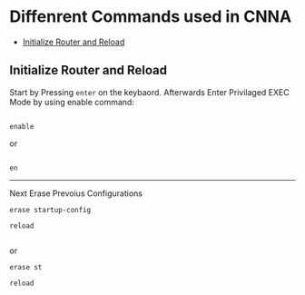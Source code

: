 # Diffenrent Commands used in CNNA
* [Initialize Router and Reload](#initialize-router-and-reload)

## Initialize Router and Reload
Start by Pressing `enter` on the keybaord. Afterwards Enter Privilaged EXEC Mode by using enable command:
```console

enable

```
or
```console

en

```
<hr/>

Next Erase Prevoius Configurations
```console
erase startup-config

reload


```
or
```console
erase st

reload

```
